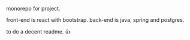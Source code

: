 monorepo for project.

front-end is react with bootstrap.
back-end is java, spring and postgres.

to do a decent readme. :+1:
